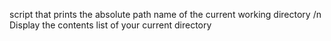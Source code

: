 script that prints the absolute path name of the current working directory
/n Display the contents list of your current directory
